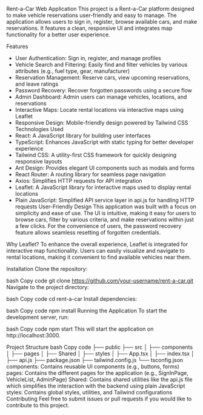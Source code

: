 Rent-a-Car Web Application
This project is a Rent-a-Car platform designed to make vehicle reservations user-friendly and easy to manage. The application allows users to sign in, register, browse available cars, and make reservations. It features a clean, responsive UI and integrates map functionality for a better user experience.

Features

- User Authentication: Sign in, register, and manage profiles
- Vehicle Search and Filtering: Easily find and filter vehicles by various attributes (e.g., fuel type, gear, manufacturer)
- Reservation Management: Reserve cars, view upcoming reservations, and leave ratings
- Password Recovery: Recover forgotten passwords using a secure flow
- Admin Dashboard: Admin users can manage vehicles, locations, and reservations
- Interactive Maps: Locate rental locations via interactive maps using Leaflet
- Responsive Design: Mobile-friendly design powered by Tailwind CSS
  Technologies Used
- React: A JavaScript library for building user interfaces
- TypeScript: Enhances JavaScript with static typing for better developer experience
- Tailwind CSS: A utility-first CSS framework for quickly designing responsive layouts
- Ant Design: Provides elegant UI components such as modals and forms
- React Router: A routing library for seamless page navigation
- Axios: Simplifies HTTP requests for API integration
- Leaflet: A JavaScript library for interactive maps used to display rental locations
- Plain JavaScript: Simplified API service layer in api.js for handling HTTP requests
  User-Friendly Design
  This application was built with a focus on simplicity and ease of use. The UI is intuitive, making it easy for users to browse cars, filter by various criteria, and make reservations within just a few clicks. For the convenience of users, the password recovery feature allows seamless resetting of forgotten credentials.

Why Leaflet?
To enhance the overall experience, Leaflet is integrated for interactive map functionality. Users can easily visualize and navigate to rental locations, making it convenient to find available vehicles near them.

Installation
Clone the repository:

bash
Copy code
git clone https://github.com/your-username/rent-a-car.git
Navigate to the project directory:

bash
Copy code
cd rent-a-car
Install dependencies:

bash
Copy code
npm install
Running the Application
To start the development server, run:

bash
Copy code
npm start
This will start the application on http://localhost:3000.

Project Structure
bash
Copy code
├── public
├── src
│ ├── components
│ ├── pages
│ ├── Shared
│ ├── styles
│ ├── App.tsx
│ ├── index.tsx
│ ├── api.js
├── package.json
├── tailwind.config.js
└── tsconfig.json
components: Contains reusable UI components (e.g., buttons, forms)
pages: Contains the different pages for the application (e.g., SignInPage, VehicleList, AdminPage)
Shared: Contains shared utilities like the api.js file which simplifies the interaction with the backend using plain JavaScript
styles: Contains global styles, utilities, and Tailwind configurations
Contributing
Feel free to submit issues or pull requests if you would like to contribute to this project.
